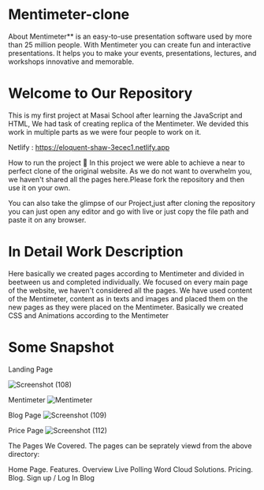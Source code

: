 # Mentimeter-clone
About
Mentimeter** is an easy-to-use presentation software used by more than 25 million people. With Mentimeter you can create fun and interactive presentations. It helps you to make your events, presentations, lectures, and workshops innovative and memorable.

Welcome to Our Repository
===================================

This is my first project at Masai School after learning the JavaScript and HTML, We had task of creating replica of the Mentimeter. We devided this work in multiple parts as we were four people to work on it.

Netlify : https://eloquent-shaw-3ecec1.netlify.app


How to run the project 📑
In this project we were able to achieve a near to perfect clone of the original website. As we do not want to overwhelm you, we haven't shared all the pages here.Please fork the repository and then use it on your own.

You can also take the glimpse of our Project,just after cloning the repository you can just open any editor and go with live or just copy the file path and paste it on any browser.

In Detail Work Description
==================

Here basically we created pages according to Mentimeter and divided in beetween us and completed individually. We focused on every main page of the website, we haven't considered all the pages. We have used content of the Mentimeter, content as in texts and images and placed them on the new pages as they were placed on the Mentimeter. Basically we created CSS and Animations according to the Mentimeter

Some Snapshot
=================

Landing Page

![Screenshot (108)](https://user-images.githubusercontent.com/102020617/224294028-58dc3671-c2ab-4261-8d30-0f07737d0b3c.png)



Mentimeter
<img src="https://github.com/ajcodeskills/Mentimeter_Clone/raw/main/Project/home_img/mentimeter-blog.PNG?raw=true" alt="Mentimeter" style="max-width: 100%;">

Blog Page
![Screenshot (109)](https://user-images.githubusercontent.com/102020617/224294151-fcdf3324-4a3f-4cf6-97e9-b190d3237bbf.png)


Price Page
![Screenshot (112)](https://user-images.githubusercontent.com/102020617/224294213-260d4e42-113f-4eda-bc9e-cf31f18087aa.png)


The Pages We Covered.
The pages can be seprately viewd from the above directory:

Home Page.
Features.
Overview
Live Polling
Word Cloud
Solutions.
Pricing.
Blog.
Sign up / Log In
Blog
